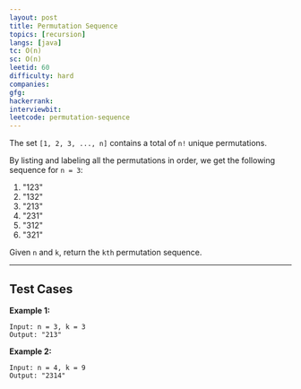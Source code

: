 ```yaml
---
layout: post
title: Permutation Sequence
topics: [recursion]
langs: [java]
tc: O(n)
sc: O(n)
leetid: 60
difficulty: hard
companies: 
gfg: 
hackerrank: 
interviewbit: 
leetcode: permutation-sequence
---
```


The set `[1, 2, 3, ..., n]` contains a total of `n!` unique permutations.

By listing and labeling all the permutations in order, we get the following sequence for `n = 3`:

1. "123"
2. "132"
3. "213"
4. "231"
5. "312"
6. "321"

Given `n` and `k`, return the `kth` permutation sequence.

---

## Test Cases

**Example 1:** 
```
Input: n = 3, k = 3
Output: "213"
```

**Example 2:** 
```
Input: n = 4, k = 9
Output: "2314"
```